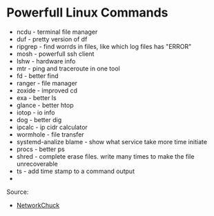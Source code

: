 # Powerfull Linux Commands

- ncdu - terminal file manager
- duf - pretty version of df
- ripgrep - find worrds in files, like which log files has "ERROR"
- mosh - powerfull ssh client
- lshw - hardware info
- mtr - ping and traceroute in one tool
- fd - better find 
- ranger - file manager
- zoxide - improved cd 
- exa - better ls 
- glance - better htop
- iotop - io info
- dog - better dig
- ipcalc - ip cidr calculator
- wormhole - file transfer
- systemd-analize blame - show what service take more time initiate
- procs - better ps
- shred - complete erase files. write many times to make the file unrecoverable
- ts - add time stamp to a command output
- 

Source: 

- [NetworkChuck](https://youtu.be/6P-vjgPx9ww?si=-c10aSVCcVcrDr6h)
